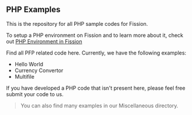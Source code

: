 ## PHP Examples

This is the repository for all PHP sample codes for Fission.

To setup a PHP environment on Fission and to learn more about it, check out [PHP Environment in Fission](https://github.com/fission/environments/tree/master/php7)

Find all PFP related code here. Currently, we have the following examples:

- Hello World
- Currency Convertor
- Multifile
  
If you have developed a PHP code that isn't present here, please feel free submit your code to us.

> You can also find many examples in our Miscellaneous directory.